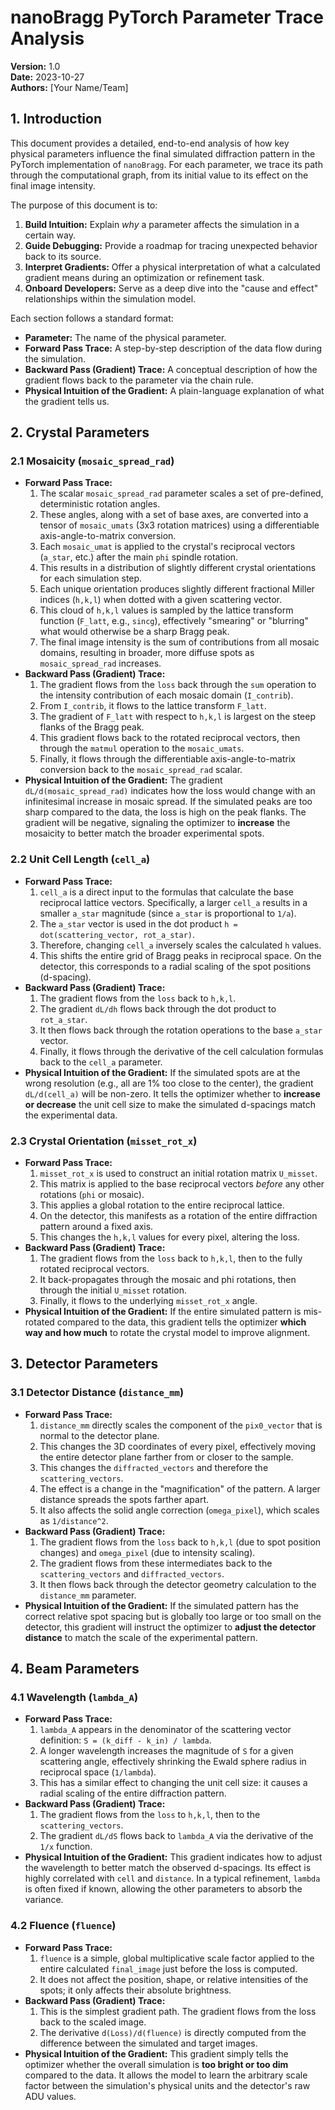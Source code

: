 # nanoBragg PyTorch Parameter Trace Analysis

**Version:** 1.0  
**Date:** 2023-10-27  
**Authors:** [Your Name/Team]

## 1. Introduction

This document provides a detailed, end-to-end analysis of how key physical parameters influence the final simulated diffraction pattern in the PyTorch implementation of `nanoBragg`. For each parameter, we trace its path through the computational graph, from its initial value to its effect on the final image intensity.

The purpose of this document is to:
1.  **Build Intuition:** Explain *why* a parameter affects the simulation in a certain way.
2.  **Guide Debugging:** Provide a roadmap for tracing unexpected behavior back to its source.
3.  **Interpret Gradients:** Offer a physical interpretation of what a calculated gradient means during an optimization or refinement task.
4.  **Onboard Developers:** Serve as a deep dive into the "cause and effect" relationships within the simulation model.

Each section follows a standard format:
*   **Parameter:** The name of the physical parameter.
*   **Forward Pass Trace:** A step-by-step description of the data flow during the simulation.
*   **Backward Pass (Gradient) Trace:** A conceptual description of how the gradient flows back to the parameter via the chain rule.
*   **Physical Intuition of the Gradient:** A plain-language explanation of what the gradient tells us.

## 2. Crystal Parameters

### 2.1 Mosaicity (`mosaic_spread_rad`)

*   **Forward Pass Trace:**
    1.  The scalar `mosaic_spread_rad` parameter scales a set of pre-defined, deterministic rotation angles.
    2.  These angles, along with a set of base axes, are converted into a tensor of `mosaic_umats` (3x3 rotation matrices) using a differentiable axis-angle-to-matrix conversion.
    3.  Each `mosaic_umat` is applied to the crystal's reciprocal vectors (`a_star`, etc.) after the main `phi` spindle rotation.
    4.  This results in a distribution of slightly different crystal orientations for each simulation step.
    5.  Each unique orientation produces slightly different fractional Miller indices (`h,k,l`) when dotted with a given scattering vector.
    6.  This cloud of `h,k,l` values is sampled by the lattice transform function (`F_latt`, e.g., `sincg`), effectively "smearing" or "blurring" what would otherwise be a sharp Bragg peak.
    7.  The final image intensity is the sum of contributions from all mosaic domains, resulting in broader, more diffuse spots as `mosaic_spread_rad` increases.
*   **Backward Pass (Gradient) Trace:**
    1.  The gradient flows from the `loss` back through the `sum` operation to the intensity contribution of each mosaic domain (`I_contrib`).
    2.  From `I_contrib`, it flows to the lattice transform `F_latt`.
    3.  The gradient of `F_latt` with respect to `h,k,l` is largest on the steep flanks of the Bragg peak.
    4.  This gradient flows back to the rotated reciprocal vectors, then through the `matmul` operation to the `mosaic_umats`.
    5.  Finally, it flows through the differentiable axis-angle-to-matrix conversion back to the `mosaic_spread_rad` scalar.
*   **Physical Intuition of the Gradient:** The gradient `dL/d(mosaic_spread_rad)` indicates how the loss would change with an infinitesimal increase in mosaic spread. If the simulated peaks are too sharp compared to the data, the loss is high on the peak flanks. The gradient will be negative, signaling the optimizer to **increase** the mosaicity to better match the broader experimental spots.

### 2.2 Unit Cell Length (`cell_a`)

*   **Forward Pass Trace:**
    1.  `cell_a` is a direct input to the formulas that calculate the base reciprocal lattice vectors. Specifically, a larger `cell_a` results in a smaller `a_star` magnitude (since `a_star` is proportional to `1/a`).
    2.  The `a_star` vector is used in the dot product `h = dot(scattering_vector, rot_a_star)`.
    3.  Therefore, changing `cell_a` inversely scales the calculated `h` values.
    4.  This shifts the entire grid of Bragg peaks in reciprocal space. On the detector, this corresponds to a radial scaling of the spot positions (d-spacing).
*   **Backward Pass (Gradient) Trace:**
    1.  The gradient flows from the `loss` back to `h,k,l`.
    2.  The gradient `dL/dh` flows back through the dot product to `rot_a_star`.
    3.  It then flows back through the rotation operations to the base `a_star` vector.
    4.  Finally, it flows through the derivative of the cell calculation formulas back to the `cell_a` parameter.
*   **Physical Intuition of the Gradient:** If the simulated spots are at the wrong resolution (e.g., all are 1% too close to the center), the gradient `dL/d(cell_a)` will be non-zero. It tells the optimizer whether to **increase or decrease** the unit cell size to make the simulated d-spacings match the experimental data.

### 2.3 Crystal Orientation (`misset_rot_x`)

*   **Forward Pass Trace:**
    1.  `misset_rot_x` is used to construct an initial rotation matrix `U_misset`.
    2.  This matrix is applied to the base reciprocal vectors *before* any other rotations (`phi` or mosaic).
    3.  This applies a global rotation to the entire reciprocal lattice.
    4.  On the detector, this manifests as a rotation of the entire diffraction pattern around a fixed axis.
    5.  This changes the `h,k,l` values for every pixel, altering the loss.
*   **Backward Pass (Gradient) Trace:**
    1.  The gradient flows from the `loss` back to `h,k,l`, then to the fully rotated reciprocal vectors.
    2.  It back-propagates through the mosaic and phi rotations, then through the initial `U_misset` rotation.
    3.  Finally, it flows to the underlying `misset_rot_x` angle.
*   **Physical Intuition of the Gradient:** If the entire simulated pattern is mis-rotated compared to the data, this gradient tells the optimizer **which way and how much** to rotate the crystal model to improve alignment.

## 3. Detector Parameters

### 3.1 Detector Distance (`distance_mm`)

*   **Forward Pass Trace:**
    1.  `distance_mm` directly scales the component of the `pix0_vector` that is normal to the detector plane.
    2.  This changes the 3D coordinates of every pixel, effectively moving the entire detector plane farther from or closer to the sample.
    3.  This changes the `diffracted_vectors` and therefore the `scattering_vectors`.
    4.  The effect is a change in the "magnification" of the pattern. A larger distance spreads the spots farther apart.
    5.  It also affects the solid angle correction (`omega_pixel`), which scales as `1/distance^2`.
*   **Backward Pass (Gradient) Trace:**
    1.  The gradient flows from the `loss` back to `h,k,l` (due to spot position changes) and `omega_pixel` (due to intensity scaling).
    2.  The gradient flows from these intermediates back to the `scattering_vectors` and `diffracted_vectors`.
    3.  It then flows back through the detector geometry calculation to the `distance_mm` parameter.
*   **Physical Intuition of the Gradient:** If the simulated pattern has the correct relative spot spacing but is globally too large or too small on the detector, this gradient will instruct the optimizer to **adjust the detector distance** to match the scale of the experimental pattern.

## 4. Beam Parameters

### 4.1 Wavelength (`lambda_A`)

*   **Forward Pass Trace:**
    1.  `lambda_A` appears in the denominator of the scattering vector definition: `S = (k_diff - k_in) / lambda`.
    2.  A longer wavelength increases the magnitude of `S` for a given scattering angle, effectively shrinking the Ewald sphere radius in reciprocal space (`1/lambda`).
    3.  This has a similar effect to changing the unit cell size: it causes a radial scaling of the entire diffraction pattern.
*   **Backward Pass (Gradient) Trace:**
    1.  The gradient flows from the `loss` to `h,k,l`, then to the `scattering_vectors`.
    2.  The gradient `dL/dS` flows back to `lambda_A` via the derivative of the `1/x` function.
*   **Physical Intuition of the Gradient:** This gradient indicates how to adjust the wavelength to better match the observed d-spacings. Its effect is highly correlated with `cell` and `distance`. In a typical refinement, `lambda` is often fixed if known, allowing the other parameters to absorb the variance.

### 4.2 Fluence (`fluence`)

*   **Forward Pass Trace:**
    1.  `fluence` is a simple, global multiplicative scale factor applied to the entire calculated `final_image` just before the loss is computed.
    2.  It does not affect the position, shape, or relative intensities of the spots; it only affects their absolute brightness.
*   **Backward Pass (Gradient) Trace:**
    1.  This is the simplest gradient path. The gradient flows from the loss back to the scaled image.
    2.  The derivative `d(Loss)/d(fluence)` is directly computed from the difference between the simulated and target images.
*   **Physical Intuition of the Gradient:** This gradient simply tells the optimizer whether the overall simulation is **too bright or too dim** compared to the data. It allows the model to learn the arbitrary scale factor between the simulation's physical units and the detector's raw ADU values.